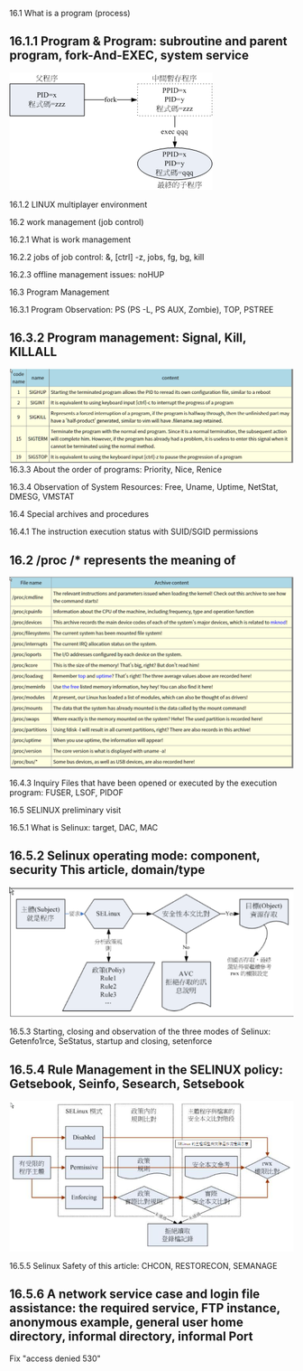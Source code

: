16.1 What is a program (process)

## 16.1.1 Program & Program: subroutine and parent program, fork-And-EXEC, system service
![Summary](Picture/Fork-And-EXEC.GIF)

16.1.2 LINUX multiplayer environment

16.2 work management (job control)

16.2.1 What is work management

16.2.2 jobs of job control: &, [ctrl] -z, jobs, fg, bg, kill

16.2.3 offline management issues: noHUP

16.3 Program Management

16.3.1 Program Observation: PS (PS -L, PS AUX, Zombie), TOP, PSTREE

## 16.3.2 Program management: Signal, Kill, KILLALL
![summary](Picture/Main_signal_code.png)
16.3.3 About the order of programs: Priority, Nice, Renice

16.3.4 Observation of System Resources: Free, Uname, Uptime, NetStat, DMESG, VMSTAT

16.4 Special archives and procedures

16.4.1 The instruction execution status with SUID/SGID permissions

## 16.2 /proc /* represents the meaning of  
![summary](Picture/Proc_directory.png)

16.4.3 Inquiry Files that have been opened or executed by the execution program: FUSER, LSOF, PIDOF

16.5 SELINUX preliminary visit

16.5.1 What is Selinux: target, DAC, MAC

## 16.5.2 Selinux operating mode: component, security This article, domain/type  
![summary](Picture/SElinux_flowchart.png)

16.5.3 Starting, closing and observation of the three modes of Selinux: Getenfo1rce, SeStatus, startup and closing, setenforce

## 16.5.4 Rule Management in the SELINUX policy: Getsebook, Seinfo, Sesearch, Setsebook
![summary](Picture/Three_types_of_SElinux_and_actual_operation_flowchart.png)

16.5.5 Selinux Safety of this article: CHCON, RESTORECON, SEMANAGE

## 16.5.6 A network service case and login file assistance: the required service, FTP instance, anonymous example, general user home directory, informal directory, informal Port
Fix "access denied 530"